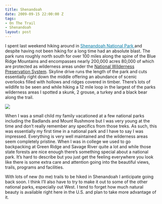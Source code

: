 ```yaml
---
title: Shenandoah
date: 2009-09-15 22:00:00 Z
tags:
- On The Trail
- Shenandoah
layout: post
---
```


<div class="articleBody clearfix">
	<p>I spent last weekend hiking around in <a href="http://www.nps.gov/shen/index.htm" style="color: rgb(1, 121, 165); "> Shenandoah National Park </a> and despite having not been hiking for  a long time had an absolute blast. The park runs roughly north south for over 100 miles along the spine of the Blue Ridge Mountains and encompasses nearly 200,000 acres 80,000 of which are protected as wilderness areas under the <a href="http://en.wikipedia.org/wiki/National_Wilderness_Preservation_System">National Wilderness Preservation System</a>. Skyline drive runs the length of the park and cuts essentially right down the middle offering an abundance of scenic overlooks filled with hollows and ridges covered in timber. There’s lots of wildlife to be seen and while hiking a 12 mile loop in the largest of the parks wilderness areas I spotted a skunk, 2 grouse, a turkey and a black bear along the trail.</p>
	<img src='/images/shenandoah.jpg' >
	<p>When I was a small child my family vacationed at a few national parks including the Badlands and Mount Rushmore but I was very young at the time and don’t really remember any specifics from those treks. As such, this was essentially my first time in a national park and I have to say I was impressed. Everything is very well maintained and the wilderness areas seem completely pristine. When I was in college we used to go backpacking at Green Ridge and Savage River quite a lot and while those state forests are nice enough there’s something special about a national park. It’s hard to describe but you just get the feeling everywhere you look like there is some extra care and attention going into the beautiful views, trails, programs and facilities.</p>
	<p>With lots of new (to me) trails to be hiked in Shenandoah I anticipate going back soon. I think I’ll also have to try to make it out to some of the other national parks, especially out West. I tend to forget how much natural beauty is available right here in the U.S. and plan to take more advantage of it.</p>
</div>
